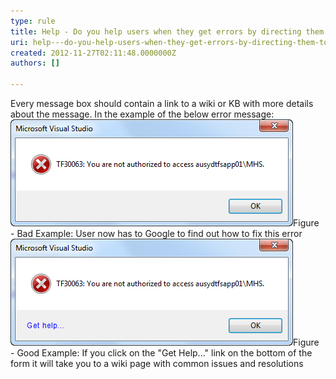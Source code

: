 ```yaml
---
type: rule
title: Help - Do you help users when they get errors by directing them to a wiki or KB?
uri: help---do-you-help-users-when-they-get-errors-by-directing-them-to-a-wiki-or-kb
created: 2012-11-27T02:11:48.0000000Z
authors: []

---
```


 
Every message box should contain a link to a wiki or KB with more details about the message. In the example of the below error message:
   ​![No direct for this error](../../assets/NoDirectForError.jpg)Figure - Bad Example: User now has to Google to find out how to fix this error![Direct for this error](../../assets/DirectForError.jpg)Figure - Good Example: If you click on the "Get Help..." link on the bottom of the form it will take you to a wiki page with common issues and resolutions
